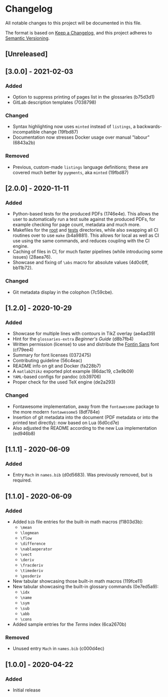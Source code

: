 # Changelog

All notable changes to this project will be documented in this file.

The format is based on [Keep a Changelog](https://keepachangelog.com/en/1.0.0/),
and this project adheres to [Semantic Versioning](https://semver.org/spec/v2.0.0.html).

## [Unreleased]

## [3.0.0] - 2021-02-03

### Added

- Option to suppress printing of pages list in the glossaries (b75d3d1)
- GitLab description templates (7038798)

### Changed

- Syntax highlighting now uses `minted` instead of `listings`, a backwards-incompatible change (19fbd87)
- Documentation now stresses Docker usage over manual "labour" (6843a2b)

### Removed

- Previous, custom-made `listings` language definitions; these are covered much better by `pygments`, aka `minted` (19fbd87)

## [2.0.0] - 2020-11-11

### Added

- Python-based tests for the produced PDFs (1746e4e).
  This allows the user to automatically run a test suite against the produced PDFs,
  for example checking for page count, metadata and much more.
- Makefiles for the [root](Makefile) and [tests](tests/Makefile) directories, while
  also swapping all CI routines over to use `make` (b4a9881).
  This allows for local as well as CI use using the same commands, and reduces coupling
  with the CI engine.
- Caching of files in CI, for much faster pipelines (while introducing some issues) (28aea76).
- Showcase and fixing of `\abs` macro for absolute values (4d0c6ff, bb11b72).

### Changed

- Git metadata display in the colophon (7c59cbe).

## [1.2.0] - 2020-10-29

### Added

- Showcase for multiple lines with contours in TikZ overlay (ae4ad39)
- Hint for the `glossaries-extra` *Beginner's Guide* (d8b7fb4)
- Written permission (license) to use and distribute the [Fontin Sans](https://www.fontsquirrel.com/fonts/fontin-sans)
  font (cf79ee4)
- Summary for font licenses (0372475)
- Contributing guideline (56c4eac)
- README info on git and Docker (fa228b7)
- A `matlab2tikz` exported plot example (86dac19, c3e9b09)
- `YAML`-based configs for pandoc (cb39706)
- Proper check for the used TeX engine (de2a293)

### Changed

- Fontawesome implementation, away from the `fontawesome` package to the more
  modern `fontawesome5` (8df784e)
- Insertion of git metadata into the document (PDF metadata or into the printed text
  directly): now based on Lua (6d0cd7e)
- Also adjusted the README according to the new Lua implementation (ed946b8)

## [1.1.1] - 2020-06-09

### Added

- Entry `Mach` in `names.bib` (d0d5683). Was previously removed, but is required.

## [1.1.0] - 2020-06-09

### Added

- Added `bib` file entries for the built-in math macros (f1803d3b):
  - `\mean`
  - `\logmean`
  - `\flow`
  - `\difference`
  - `\nablaoperator`
  - `\vect`
  - `\deriv`
  - `\fracderiv`
  - `\timederiv`
  - `\posderiv`
- New tabular showcasing those built-in math macros (119fce11)
- New tabular showcasing the built-in glossary commands (0e7ed5a9):
  - `\idx`
  - `\name`
  - `\sym`
  - `\sub`
  - `\abb`
  - `\cons`
- Added sample entries for the *Terms* index (6ca2670b)

### Removed

- Unused entry `Mach` in `names.bib` (c000d4ec)

## [1.0.0] - 2020-04-22

### Added

- Initial release
